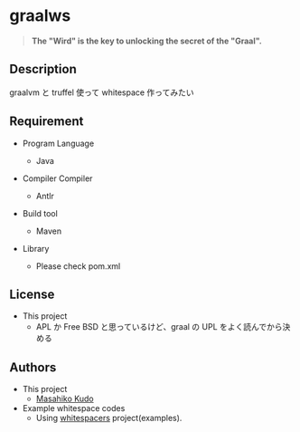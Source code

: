 # graalws
> **The "Wird" is the key to unlocking the secret of the "Graal".**

## Description
graalvm と truffel 使って whitespace 作ってみたい

## Requirement
- Program Language
  - Java

- Compiler Compiler
  - Antlr

- Build tool
  - Maven

- Library
  - Please check pom.xml

## License
- This project
  - APL か Free BSD と思っているけど、graal の UPL をよく読んでから決める

## Authors
- This project
  - [Masahiko Kudo](https://github.com/MKudo)
- Example whitespace codes
  - Using [whitespacers](https://github.com/hostilefork/whitespacers/) project(examples).
